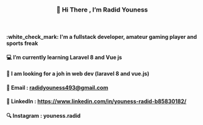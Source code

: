 <h3 align="center">  👋 Hi There , I’m Radid Youness  </h3>
       <br>      

<h4> :white_check_mark: I'm a fullstack developer, amateur gaming player and sports freak</h4>
 
 #### :computer:  I’m currently learning Laravel 8 and Vue js 
 #### :pushpin: I am looking for a joh in web dev (laravel 8 and vue.js)
 
 #### :e-mail: Email  :     radidyouness493@gmail.com
 #### 🔗       Linkedln :    https://www.linkedin.com/in/youness-radid-b85830182/ 
 #### :mag:	Instagram :   youness.radid
